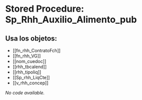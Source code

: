 # Stored Procedure: Sp_Rhh_Auxilio_Alimento_pub

## Usa los objetos:
- [[fn_rhh_ContratoFch]]
- [[fn_rhh_VG]]
- [[nom_cuedoc]]
- [[rhh_tbcalend]]
- [[rhh_tipoliq]]
- [[Sp_rhh_LiqCte]]
- [[v_rhh_concep]]

*No code available.*
